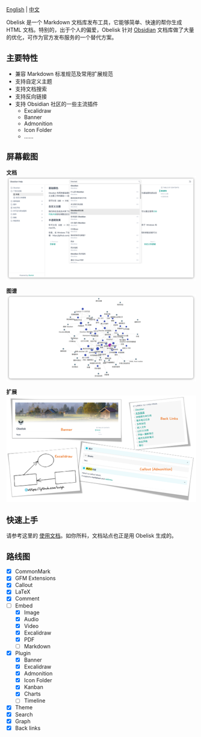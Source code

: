[English](https://github.com/cuigh/obelisk) | [中文](https://github.com/cuigh/obelisk/blob/master/README_zh.md)

Obelisk 是一个 Markdown 文档库发布工具，它能够简单、快速的帮你生成 HTML 文档。特别的，出于个人的偏爱，Obelisk 针对 [Obsidian](https://obsidian.md) 文档库做了大量的优化，可作为官方发布服务的一个替代方案。

## 主要特性

- 兼容 Markdown 标准规范及常用扩展规范
- 支持自定义主题
- 支持文档搜索
- 支持反向链接
- 支持 Obsidian 社区的一些主流插件
	- Excalidraw
	- Banner
	- Admonition
	- Icon Folder
	- ……

## 屏幕截图

**文档**
![Document](docs/assets/document.png)

**图谱**
![Graph](docs/assets/graph.png)

**扩展**
![Extensions](docs/assets/extension.png)

## 快速上手

请参考这里的 [使用文档](https://cuigh.com/obelisk)。如你所料，文档站点也正是用 Obelisk 生成的。

## 路线图

- [x] CommonMark
- [x] GFM Extensions
- [x] Callout
- [x] LaTeX
- [x] Comment
- [ ] Embed
	- [x] Image
	- [x] Audio
	- [x] Video
	- [x] Excalidraw
	- [x] PDF
	- [ ] Markdown
- [x] Plugin
	- [x] Banner
	- [x] Excalidraw
	- [x] Admonition
	- [x] Icon Folder
	- [x] Kanban
	- [x] Charts
	- [ ] Timeline
- [x] Theme
- [x] Search
- [x] Graph
- [x] Back links